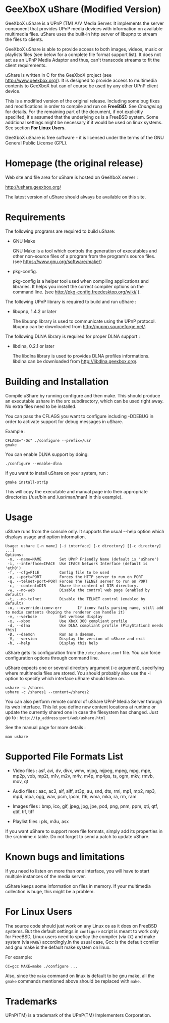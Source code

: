 GeeXboX uShare (Modified Version)
================================================

GeeXboX uShare is a UPnP (TM) A/V Media Server. It implements the server
component that provides UPnP media devices with information on available
multimedia files. uShare uses the built-in http server of libupnp to
stream the files to clients.

GeeXboX uShare is able to provide access to both images, videos, music
or playlists files (see below for a complete file format support list).
It does not act as an UPnP Media Adaptor and thus, can't transcode
streams to fit the client requirements.

uShare is written in C for the GeeXboX project (see http://www.geexbox.org/).
It is designed to provide access to multimedia contents to GeeXboX but can of
course be used by any other UPnP client device.

This is a modified version of the original release. Including some bug fixes and modifications in order to compile and run on **FreeBSD**. See *ChangeLog* for details. For the remaining part of the document, if not explicitly speciifed, it's assumed that the underlying os is a FreeBSD system. Some additional settings  might be necessary if it would be  used on linux systems. See section **For Linux Users**.

GeeXboX uShare is free software - it is licensed under the terms of the GNU
General Public License (GPL).

Homepage (the original release)
================================

Web site and file area for uShare is hosted on GeeXboX server :

   http://ushare.geexbox.org/

The latest version of uShare should always be available on this site.

Requirements
============

The following programs are required to build uShare:

 * GNU Make

   GNU Make is a tool which controls the generation of executables and other non-source files of a program from the program's source files. (see https://www.gnu.org/software/make/)

 * pkg-config.

   pkg-config is a helper tool used when compiling applications and libraries.
   It helps you insert the correct compiler options on the command line.
   (see http://pkg-config.freedesktop.org/wiki/ ).

The following UPnP library is required to build and run uShare :

 * libupnp, 1.4.2 or later

   The libupnp library is used to communicate using the UPnP protocol.
   libupnp can be downloaded from http://pupnp.sourceforge.net/.

The following DLNA library is required for proper DLNA support :

 * libdlna, 0.2.1 or later

   The libdlna library is used to provides DLNA profiles informations.
   libdlna can be downloaded from http://libdlna.geexbox.org/.

Building and Installation
=========================

Compile uShare by running configure and then make. This should
produce an executable ushare in the src subdirectory, which can be
used right away. No extra files need to be installed.

You can pass the CFLAGS you want to configure including -DDEBUG in order
to activate support for debug messages in uShare.

Example :
```shell
CFLAGS="-Os" ./configure --prefix=/usr
gmake
```

You can enable DLNA support by doing:
```shell
./configure --enable-dlna
```

If you want to install uShare on your system, run :
```shell
gmake install-strip
```

This will copy the executable and manual page into their appropriate
directories (/usr/bin and /usr/man/man1 in this example).

Usage
=====

uShare runs from the console only. It supports the usual --help option
which displays usage and option information.

```shell
Usage: ushare [-n name] [-i interface] [-c directory] [[-c directory] ...]
Options:
 -n, --name=NAME        Set UPnP Friendly Name (default is 'uShare')
 -i, --interface=IFACE  Use IFACE Network Interface (default is 'eth0')
 -f, --cfg=FILE         Config file to be used
 -p, --port=PORT        Forces the HTTP server to run on PORT
 -q, --telnet-port=PORT Forces the TELNET server to run on PORT
 -c, --content=DIR      Share the content of DIR directory.
 -w, --no-web           Disable the control web page (enabled by default)
 -t, --no-telnet        Disable the TELNET control (enabled by default)
 -o, --override-iconv-err       If iconv fails parsing name, still add to media contents (hoping the renderer can handle it)
 -v, --verbose          Set verbose display
 -x, --xbox             Use XboX 360 compliant profile
 -d, --dlna             Use DLNA compliant profile (PlayStation3 needs this)
 -D, --daemon           Run as a daemon.
 -V, --version          Display the version of uShare and exit
 -h, --help             Display this help
```

uShare gets its configuration from the `/etc/ushare.conf` file.
You can force configuration options through command line.

uShare expects one or several directory argument (-c argument),
specifying where multimedia files are stored. You should probably also use
the -i option to specify which interface uShare should listen on.

```shell
ushare -c /shares
ushare -c /shares1 --content=/shares2
```

You can also perform remote control of uShare UPnP Media Server through its
web interface. This let you define new content locations at runtime or
update the currently shared one in case the filesystem has changed.
Just go to : `http://ip_address:port/web/ushare.html`

See the manual page for more details :

```shell
man ushare
```

Supported File Formats List
===========================

- Video files :
  asf, avi, dv, divx, wmv, mjpg, mjpeg, mpeg, mpg, mpe, mp2p, vob, mp2t, m1v, m2v, m4v, m4p, mp4ps, ts, ogm, mkv, rmvb, mov, qt

- Audio files :
  aac, ac3, aif, aiff, at3p, au, snd, dts, rmi, mp1, mp2, mp3, mp4, mpa, ogg, wav, pcm, lpcm, l16, wma, mka, ra, rm, ram

- Images files :
  bmp, ico, gif, jpeg, jpg, jpe, pcd, png, pnm, ppm, qti, qtf, qtif, tif, tiff

- Playlist files :
  pls, m3u, asx

If you want uShare to support more file formats, simply add its properties
in the src/mime.c table. Do not forget to send a patch to update uShare.

Known bugs and limitations
==========================

If you need to listen on more than one interface, you will have to start
multiple instances of the media server.

uShare keeps some information on files in memory.
If your multimedia collection is huge, this might be a problem.

For Linux Users
===============

The source code should just work on any Linux os as it does on FreeBSD systems. But the default settings in `configure` script is meant to work only for FreeBSD, Linux users need to speficy the compiler (via `CC`) and make system (via `MAKE`) accordingly.In the usual case, Gcc is the default comiler and gnu make is the default make system on linux.

For example:
```shell
CC=gcc MAKE=make ./configure ...
```

Also, since the `make` command on linux is default to be gnu make, all the `gmake` commands mentioned above should be replaced with `make`.

Trademarks
==========

UPnP(TM) is a trademark of the UPnP(TM) Implementers Corporation.
